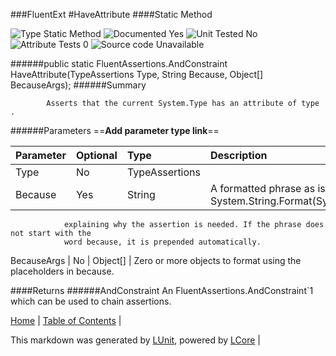 ###FluentExt
#HaveAttribute
####Static Method

![Type Static Method](http://b.repl.ca/v1/Type-Static%20Method-lightgrey.png) ![Documented Yes](http://b.repl.ca/v1/Documented-Yes-brightgreen.png) ![Unit Tested No](http://b.repl.ca/v1/Unit%20Tested-No-lightgrey.png) ![Attribute Tests 0](http://b.repl.ca/v1/Attribute%20Tests-0-lightgrey.png) ![Source code Unavailable](http://b.repl.ca/v1/Source%20code-Unavailable-red.png)

######public static FluentAssertions.AndConstraint<TypeAssertions> HaveAttribute(TypeAssertions Type, String Because, Object[] BecauseArgs);
######Summary

            Asserts that the current System.Type has an attribute of type .
            
######Parameters
==__Add parameter type link__==

Parameter | Optional | Type | Description
:---  | :---  | :---  | :--- 
Type | No | TypeAssertions | 
Because | Yes | String | A formatted phrase as is supported by System.String.Format(System.String,System.Object[])
                explaining why the assertion is needed. If the phrase does not start with the
                word because, it is prepended automatically.
            
BecauseArgs | No | Object[] | Zero or more objects to format using the placeholders in because.

####Returns
######AndConstraint<TypeAssertions>
An FluentAssertions.AndConstraint`1 which can be used to chain assertions.

[Home](../../README.md) | [Table of Contents](../../TableOfContents.md) | 


This markdown was generated by [LUnit](https://github.com/CodeSingularity/LUnit), powered by [LCore](https://github.com/CodeSingularity/LCore) | 

